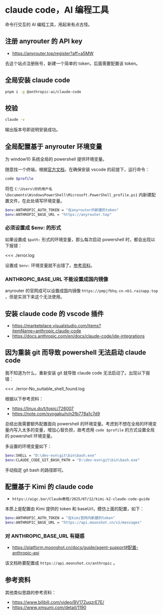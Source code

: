 # claude code，AI 编程工具

命令行交互的 AI 编程工具，用起来有点古怪。

## 注册 anyrouter 的 API key

- https://anyrouter.top/register?aff=a5MW

去这个站点注册账号，新建一个简单的 token，后面需要配置该 token。

## 全局安装 claude code

```bash
pnpm i -g @anthropic-ai/claude-code
```

## 校验

```bash
claude -v
```

输出版本号即说明安装成功。

## 全局配置基于 anyrouter 环境变量

为 window10 系统全局的 powershell 提供环境变量。

随意找一个终端，根据[官方文档](https://learn.microsoft.com/zh-cn/powershell/scripting/learn/shell/creating-profiles?view=powershell-7.5#adding-customizations-to-your-profile)，在确保安装 vscode 的前提下，运行命令：

```bash
code $profile
```

将在 `C:\Users\你的用户名\Documents\WindowsPowerShell\Microsoft.PowerShell_profile.ps1` 内新建配置文件，在此处填写环境变量。

```bash
$env:ANTHROPIC_AUTH_TOKEN = "在anyrouter内新建的token"
$env:ANTHROPIC_BASE_URL = "https://anyrouter.top"
```

### 必须设置成 $env: 的形式

如果设置成 `$path:` 形式的环境变量，那么每次启动 powershell 时，都会出现以下报错：

<<< ./error.log

设置成 `$env:` 环境变量就不出错了。[参考资料](https://zhuanlan.zhihu.com/p/677577008)。

### ANTHROPIC_BASE_URL 不能设置成国内镜像

anyrouter 的官网成可以设置成国内镜像 `https://pmpjfbhq.cn-nb1.rainapp.top` ，但是实测下来这个无法使用。

## 安装 claude code 的 vscode 插件

- https://marketplace.visualstudio.com/items?itemName=anthropic.claude-code
- https://docs.anthropic.com/en/docs/claude-code/ide-integrations

## 因为重装 git 而导致 powershell 无法启动 claude code

我不知道为什么，重新安装 git 就导致 claude code 无法启动了。出现以下报错：

<<< ./error-No_suitable_shell_found.log

根据以下参考资料：

- https://linux.do/t/topic/726007
- https://note.com/syogaku/n/n2fb778a1c7d9

总结出我需要额外配置面向 powershell 的环境变量。考虑到不想在全局的环境变量内写入太多的变量，增加心智负担，故考虑用 `code $profile` 的方式设置全局的 powershell 环境变量。

多设置的环境变量如下：

```bash
$env:SHELL = "D:\dev-evn\git\bin\bash.exe"
$env:CLAUDE_CODE_GIT_BASH_PATH = "D:\dev-evn\git\bin\bash.exe"
```

手动指定 git bash 的路径即可。

## 配置基于 Kimi 的 claude code

- `https://aigc.bar/Claude教程/2025/07/12/kimi-k2-claude-code-guide`

本质上是配置由 Kimi 提供的 token 和 baseUrl，模仿上面的配置，如下：

```bash
$env:ANTHROPIC_AUTH_TOKEN = "在kimi官网内新建的token"
$env:ANTHROPIC_BASE_URL = "https://api.moonshot.cn/v1/messages"
```

### 对 ANTHROPIC_BASE_URL 有疑惑

- https://platform.moonshot.cn/docs/guide/agent-support#配置-anthropic-api

该文档称要配置成 `https://api.moonshot.cn/anthropic` 。

## 参考资料

其他类似思路的参考资料：

- https://www.bilibili.com/video/BV17ZuqzrE7E/
- https://www.xmsumi.com/detail/1190
